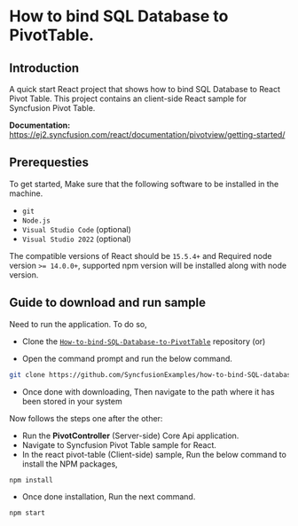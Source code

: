 # How to bind SQL Database to PivotTable.

## Introduction

A quick start React project that shows how to bind SQL Database to React Pivot Table. This project contains an client-side React sample for Syncfusion Pivot Table.

**Documentation:** https://ej2.syncfusion.com/react/documentation/pivotview/getting-started/

## Prerequesties

To get started, Make sure that the following software to be installed in the machine.

* `git`
* `Node.js`
* `Visual Studio Code` (optional)
* `Visual Studio 2022` (optional)

The compatible versions of React should be `15.5.4+` and Required node version `>= 14.0.0+`, supported npm version will be installed along with node version.

## Guide to download and run sample

Need to run the application. To do so,

* Clone the [`How-to-bind-SQL-Database-to-PivotTable`](https://github.com/SyncfusionExamples/how-to-bind-SQL-database-to-pivot-table) repository (or)

* Open the command prompt and run the below command.

```sh
git clone https://github.com/SyncfusionExamples/how-to-bind-SQL-database-to-pivot-table.git
```

* Once done with downloading, Then navigate to the path where it has been stored in your system

Now follows the steps one after the other:

* Run the **PivotController** (Server-side) Core Api application.
* Navigate to Syncfusion Pivot Table sample for React.
* In the react pivot-table (Client-side) sample, Run the below command to install the NPM packages,
```sh
npm install
```
* Once done installation, Run the next command.
```sh
npm start
```